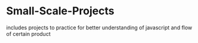 # Small-Scale-Projects
includes projects to practice for better understanding of javascript and flow of certain product 
